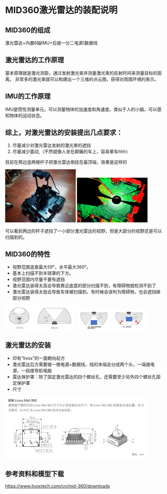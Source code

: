 # MID360激光雷达的装配说明

## MID360的组成

激光雷达+内置6轴IMU+后接一分二电源\数据线

## 激光雷达的工作原理

基本原理就是激光测距，通过发射激光束并测量激光束的反射时间来测量目标的距离。
非常多的激光束就可以构建出一个三维的点云图，获得对周围环境的表示。

## IMU的工作原理

IMU是惯性测量单元，可以测量物体的加速度和角速度。类似于人的小脑，可以感知物体的运动状态。

## 综上，对激光雷达的安装提出几点要求：
1. 尽量减少对激光雷达发射的激光束的遮挡
2. 尽量减少震动,（不然就像人坐在颠簸的车上，容易晕车hhh）

目前在两边竖两根杆子把激光雷达倒挂在最顶端，效果是这样的

<img src="./pic/flipped_lidar.jpg" width="45%"/>
<img src="./pic/1115test.png" width="45%"/>

可以看到两边的杆子遮挡了一小部分激光雷达的视野，但是大部分的视野还是可以扫描到的。


## MID360的特性

- 视野范围竖直最大59°，水平最大360°。
- 基本上扫描不到半球罩的下方。
- 视野范围内尽量不要有遮挡
- 激光雷达装得太高会导致靠近底盘的部分扫描不到，有障碍物就检测不到了
- 激光雷达装得太低会导致车体被扫描到，有时候会误判为障碍物，也会遮挡掉部分视野

<img src="./pic/mid3601.png" width="45%"/>
<img src="./pic/mid3602.png" width="45%"/>

## 激光雷达的安装

- 印有“livox”的一面朝向前方
- 激光雷达后方需要接一根电源+数据线，线的末端会分成两个头，一端接电源，一段接导航电脑
- 雷达保护罩：除了固定激光雷达的四个螺丝孔，还需要至少另外四个螺丝孔固定保护罩
- 尺寸

<img src="./pic/mid3603.png" width="90%"/>

## 参考资料和模型下载

https://www.livoxtech.com/cn/mid-360/downloads
